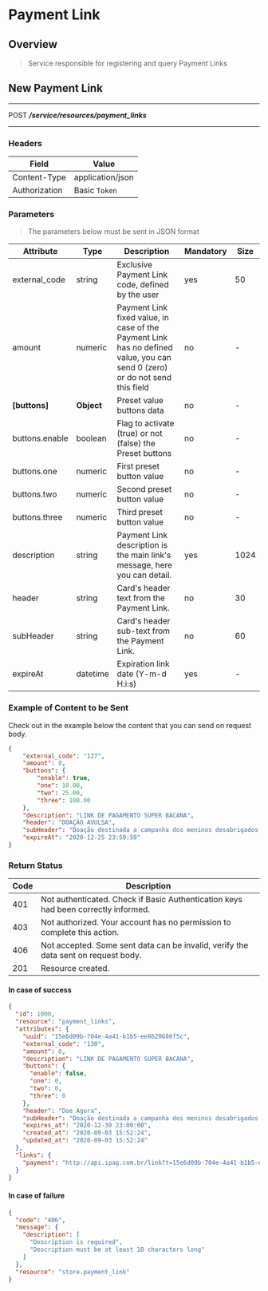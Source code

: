 # Payment Link <!-- {docsify-ignore-all} -->

## Overview

> Service responsible for registering and query Payment Links

## New Payment Link
---
<span class="verb httpPOST">POST</span> ***/service/resources/payment_links***

---

### Headers

| Field | Value |
| ------------ | ------ |
| Content-Type | application/json |
| Authorization | Basic `Token`|

### Parameters
> The parameters below must be sent in JSON format

|  Attribute  |  Type  |  Description  |  Mandatory  |  Size  |
|-|-|-|-|-|
|   external_code  |   string  |  Exclusive Payment Link code, defined by the user  |  yes  |   50  |
|   amount  |   numeric  |  Payment Link fixed value, in case of the Payment Link has no defined value, you can send 0 (zero) or do not send this field  |  no  |   -  |
|   **[buttons]**  |   **Object**  |  Preset value buttons data  |  no  |   -  |
|   buttons.enable  |   boolean  |  Flag to activate (true) or not (false) the Preset buttons  |  no  |   -  |
|   buttons.one  |   numeric  |  First preset button value  |  no  |   -  |
|   buttons.two  |   numeric  |  Second preset button value  |  no  |   -  |
|   buttons.three  |   numeric  |  Third preset button value  |  no  |   -  |
|   description  |   string  |  Payment Link description is the main link's message, here you can detail.  |  yes  |   1024  |
|   header  |   string  |  Card's header text from the Payment Link.  |  no  |   30  |
|   subHeader  |   string  | Card's header sub-text from the Payment Link. |  no  |   60  |
|   expireAt  |   datetime  |  Expiration link date (Y-m-d H:i:s)  |  yes  |   -  |

### Example of Content to be Sent
Check out in the example below the content that you can send on request body.

```json
{
	"external_code": "127",
	"amount": 0,
	"buttons": {
		"enable": true,
		"one": 10.00,
		"two": 25.00,
		"three": 100.00
	},
	"description": "LINK DE PAGAMENTO SUPER BACANA",
	"header": "DOAÇÃO AVULSA",
	"subHeader": "Doação destinada a campanha dos meninos desabrigados do Vale do Ribeira",
	"expireAt": "2020-12-25 23:59:59"
}
```

### Return Status
| Code | Description                                                  |
| ---- | ------------------------------------------------------------ |
| 401  | Not authenticated. Check if Basic Authentication keys had been correctly informed. |
| 403  | Not authorized. Your account has no permission to complete this action. |
| 406  | Not accepted. Some sent data can be invalid, verify the data sent on request body. |
| 201  | Resource created.                                            |

#### In case of success

```json
{
  "id": 1000,
  "resource": "payment_links",
  "attributes": {
    "uuid": "15e6d09b-704e-4a41-b1b5-ee8620686f5c",
    "external_code": "130",
    "amount": 0,
    "description": "LINK DE PAGAMENTO SUPER BACANA",
    "buttons": {
      "enable": false,
      "one": 0,
      "two": 0,
      "three": 0
    },
    "header": "Doe Agora",
    "subHeader": "Doação destinada a campanha dos meninos desabrigados do Vale do Ribeira",
    "expires_at": "2020-12-30 23:00:00",
    "created_at": "2020-09-03 15:52:24",
    "updated_at": "2020-09-03 15:52:24"
  },
  "links": {
    "payment": "http://api.ipag.com.br/link?t=15e6d09b-704e-4a41-b1b5-ee8620686f5c"
  }
}
```

#### In case of failure

```json
{
  "code": "406",
  "message": {
    "description": [
      "Description is required",
      "Description must be at least 10 characters long"
    ]
  },
  "resource": "store.payment_link"
}
```